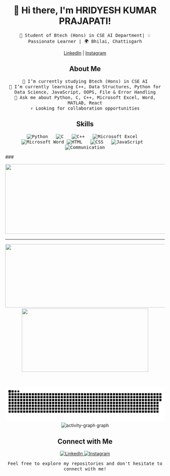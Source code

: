 <h1 align="center">👋 Hi there, I'm HRIDYESH KUMAR PRAJAPATI!</h1>

<p align="center">
  <samp>
    🚀 Student of Btech (Hons) in CSE AI Department| 💡 Passionate Learner | 🌍 Bhilai, Chattisgarh
  </samp>
</p>


<p align="center">
  <a href="https://www.linkedin.com/in/hridyesh-kumar-10a52028a/">LinkedIn</a> |
  <a href="https://www.instagram.com/hridyesh61/?hl=en">Instagram</a>
</p>

<!-- Add this code where you want to display the total commits in your README -->


<h2 align="center">About Me</h2>
<p align="center">
  <samp>
    🔭 I’m currently studying Btech (Hons) in CSE AI<br>
    🌱 I’m currently learning C++, Data Structures, Python for Data Science, JavaScript, OOPS, File & Error Handling<br>
    💬 Ask me about Python, C, C++, Microsoft Excel, Word, MATLAB, React <br>
    ⚡ Looking for collaboration opportunities<br>
  </samp>
</p>

<h2 align="center">Skills</h2>
<p align="center">
  <samp>
    <img src="https://img.icons8.com/color/48/000000/python.png" alt="Python">&nbsp;&nbsp;
    <img src="https://img.icons8.com/color/48/000000/c-programming.png" alt="C">&nbsp;&nbsp;
    <img src="https://img.icons8.com/color/48/000000/c-plus-plus-logo.png" alt="C++">&nbsp;&nbsp;
    <img src="https://img.icons8.com/color/48/000000/microsoft-excel-2019.png" alt="Microsoft Excel">&nbsp;&nbsp;
    <img src="https://img.icons8.com/color/48/000000/microsoft-word-2019.png" alt="Microsoft Word">
     <img src="https://img.icons8.com/color/48/000000/html-5.png" alt="HTML">&nbsp;&nbsp;
    <img src="https://img.icons8.com/color/48/000000/css3.png" alt="CSS">&nbsp;&nbsp;
    <img src="https://img.icons8.com/color/48/000000/javascript.png" alt="JavaScript">&nbsp;&nbsp;
    <img src="https://img.icons8.com/color/48/000000/communication.png" alt="Communication">
  </samp>
</p>
###
<p align="center">
  <img width="800" height="220" src="https://streak-stats.demolab.com?user=HridyeshKumar&theme=highcontrast&hide_border=true&border_radius=5&card_width=800">
</p>


---



<p align="center">
  <img width="600" height="200" src="https://github-readme-stats.vercel.app/api?username=HridyeshKumar&show_icons=true&theme=vision-friendly-dark">
  <img width="400" height="200" src="https://github-readme-stats.vercel.app/api/top-langs/?username=HridyeshKumar&size_weight=0.0005&count_weight=0.3&layout=compact&theme=vision-friendly-dark">
</p>
 


<div id="header" align="center">
  <img src="https://komarev.com/ghpvc/?username=HridyeshKumar&style=for-the-badge&color=orange" alt=""/>
</div>

<p align="center">
 <img width="1000" src="assets/github-snake.svg" alt="snake"/>
 <img src="https://github-readme-activity-graph.vercel.app/graph?username=HridyeshKumar&radius=16&theme=github-dark&area=true&order=5&hide_border=true" height="300" alt="activity-graph graph"  />
</p>

 ###

<h2 align="center">Connect with Me</h2>
<p align="center">
  <a href="https://www.linkedin.com/in/hridyesh-kumar-10a52028a/">
    <img src="https://img.shields.io/badge/LinkedIn-0A66C2?style=for-the-badge&logo=LinkedIn&logoColor=white" alt="LinkedIn">
  </a>
  <a href="https://www.instagram.com/hridyesh61/?hl=en">
    <img src="https://img.shields.io/badge/Instagram-E4405F?style=for-the-badge&logo=Instagram&logoColor=white" alt="Instagram">
  </a>
</p>

<p align="center">
  <samp>
    Feel free to explore my repositories and don't hesitate to connect with me!
  </samp>
</p>
